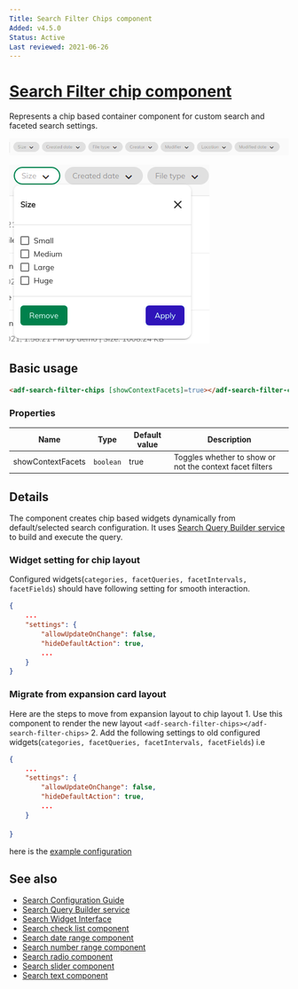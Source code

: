 ```yaml
---
Title: Search Filter Chips component
Added: v4.5.0
Status: Active
Last reviewed: 2021-06-26
---
```


# [Search Filter chip component](../../../lib/content-services/src/lib/search/components/search-filter-chips/search-filter-chips.component.ts "Defined in search-filter-chips.component.ts")

Represents a chip based container component for custom search and faceted search settings.

![Search Filter Chips](../../docassets/images/search-filter-chips.png)

![Search Filter Chip Menu](../../docassets/images/search-filter-chip-widget.png)

## Basic usage

```html
<adf-search-filter-chips [showContextFacets]=true></adf-search-filter-chips>
```

### Properties

| Name | Type | Default value | Description |
| ---- | ---- | ------------- | ----------- |
| showContextFacets | `boolean` | true | Toggles whether to show or not the context facet filters |

## Details

The component creates chip based widgets dynamically from default/selected search configuration. It uses [Search Query Builder service](../services/search-query-builder.service.md) to build and execute the query.

### Widget setting for chip layout

Configured widgets(`categories, facetQueries, facetIntervals, facetFields`) should have following setting for smooth interaction.

```json
{
    ...
    "settings": {
        "allowUpdateOnChange": false,
        "hideDefaultAction": true,
        ...
    }
}
```

### Migrate from expansion card layout

Here are the steps to move from expansion layout to chip layout
 1\. Use this component to render the new layout `<adf-search-filter-chips></adf-search-filter-chips>`
 2\. Add the following settings to old configured widgets(`categories, facetQueries, facetIntervals, facetFields`) i.e

```json
{
    ...
    "settings": {
        "allowUpdateOnChange": false,
        "hideDefaultAction": true,
        ...
    }

}
```

here is the [example configuration](https://github.com/Alfresco/alfresco-ng2-components/blob/develop/demo-shell/src/app.config.json#L373)

## See also

-   [Search Configuration Guide](../../user-guide/search-configuration-guide.md)
-   [Search Query Builder service](../services/search-query-builder.service.md)
-   [Search Widget Interface](../interfaces/search-widget.interface.md)
-   [Search check list component](search-check-list.component.md)
-   [Search date range component](search-date-range.component.md)
-   [Search number range component](search-number-range.component.md)
-   [Search radio component](search-radio.component.md)
-   [Search slider component](search-slider.component.md)
-   [Search text component](search-text.component.md)
